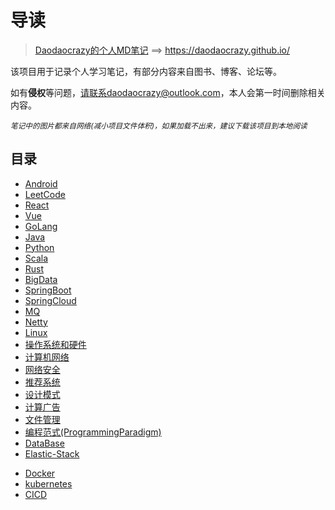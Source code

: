 #  导读

> [Daodaocrazy的个人MD笔记](https://daodaocrazy.github.io/) ==> https://daodaocrazy.github.io/

该项目用于记录个人学习笔记，有部分内容来自图书、博客、论坛等。

如有**侵权**等问题，请联系daodaocrazy@outlook.com，本人会第一时间删除相关内容。

*<small>笔记中的图片都来自网络(减小项目文件体积)，如果加载不出来，建议下载该项目到本地阅读</small>*

## 目录

* [Android](https://daodaocrazy.github.io/daodaocrazy.github.io/#/study/Android/README.md)
* [LeetCode](https://daodaocrazy.github.io/daodaocrazy.github.io/#/study/LeetCode_Study/README.md)
* [React](https://daodaocrazy.github.io/daodaocrazy.github.io/#/study/React/README.md)
* [Vue](https://daodaocrazy.github.io/daodaocrazy.github.io/#/study/Vue/README.md)
* [GoLang](https://daodaocrazy.github.io/daodaocrazy.github.io/#/study/GoLang/README.md)
* [Java](https://daodaocrazy.github.io/daodaocrazy.github.io/#/study/Java/README.md)
* [Python](https://daodaocrazy.github.io/daodaocrazy.github.io/#/study/Python/README.md)
* [Scala](https://daodaocrazy.github.io/daodaocrazy.github.io/#/study/Scala/README.md)
* [Rust](https://daodaocrazy.github.io/daodaocrazy.github.io/#/study/Rust/README.md)
* [BigData](https://daodaocrazy.github.io/daodaocrazy.github.io/#/study/BigData/README.md)
* [SpringBoot](https://daodaocrazy.github.io/daodaocrazy.github.io/#/study/SpringBoot/README.md)
* [SpringCloud](https://daodaocrazy.github.io/daodaocrazy.github.io/#/study/SpringCloud/README.md)
* [MQ](https://daodaocrazy.github.io/daodaocrazy.github.io/#/study/MQ/README.md)
* [Netty](https://daodaocrazy.github.io/daodaocrazy.github.io/#/study/Netty/README.md)
* [Linux](https://daodaocrazy.github.io/daodaocrazy.github.io/#/study/Linux/README.md)
* [操作系统和硬件](https://daodaocrazy.github.io/daodaocrazy.github.io/#/study/操作系统和硬件/README)
* [计算机网络](https://daodaocrazy.github.io/daodaocrazy.github.io/#/study/计算机网络/README.md)
* [网络安全](https://daodaocrazy.github.io/daodaocrazy.github.io/#/study/网络安全/README.md)
* [推荐系统](https://daodaocrazy.github.io/daodaocrazy.github.io/#/study/推荐系统/README.md)
* [设计模式](https://daodaocrazy.github.io/daodaocrazy.github.io/#/study/设计模式/README.md)
* [计算广告](https://daodaocrazy.github.io/daodaocrazy.github.io/#/study/计算广告/README.md)
* [文件管理](https://daodaocrazy.github.io/daodaocrazy.github.io/#/study/文件管理/README.md)
* [编程范式(ProgrammingParadigm)](https://daodaocrazy.github.io/daodaocrazy.github.io/#/study/编程范式(ProgrammingParadigm)/README.md)
* [DataBase](https://daodaocrazy.github.io/daodaocrazy.github.io/#/study/DataBase/README.md)
* [Elastic-Stack](https://daodaocrazy.github.io/daodaocrazy.github.io/#/study/Elastic-Stack/README.md)

+ [Docker](https://daodaocrazy.github.io/daodaocrazy.github.io/#/study/Docker/README.md)
+ [kubernetes](https://daodaocrazy.github.io/daodaocrazy.github.io/#/study/kubernetes/README.md)
+ [CICD](https://daodaocrazy.github.io/daodaocrazy.github.io/#/study/CICD/README.md)